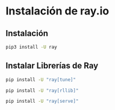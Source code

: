 ﻿

# Instalación de ray.io

## Instalación
```sh
pip3 install -U ray 
```
## Instalar Librerías de Ray

```sh
pip install -U "ray[tune]"  
```
```sh
pip install -U "ray[rllib]" 
```
```sh
pip install -U "ray[serve]"  
```
